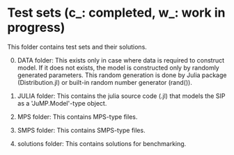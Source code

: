 # Test sets (c_: completed, w_: work in progress)

This folder contains test sets and their solutions.

0) DATA folder: This exists only in case where data is required to construct model. If it does not exists, the model is constructed only by randomly generated parameters. This random generation is done by Julia package (Distribution.jl) or built-in random number generator (rand()).

1) JULIA folder: This contains the julia source code (.jl) that models the SIP as a 'JuMP.Model'-type object.

2) MPS folder: This contains MPS-type files.

3) SMPS folder: This contains SMPS-type files.

4) solutions folder: This contains solutions for benchmarking.



